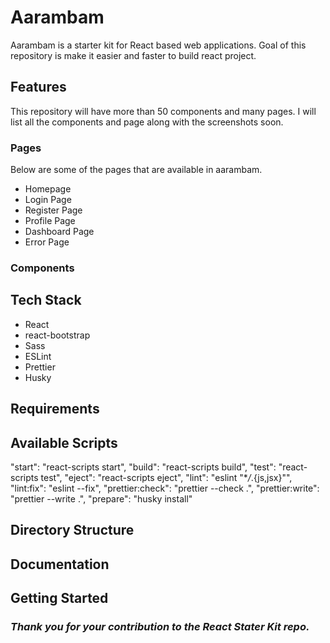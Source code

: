 # Aarambam

Aarambam is a starter kit for React based web applications. Goal of this repository is make it easier and faster to build react project.

## Features

This repository will have more than 50 components and many pages. I will list all the components and page along with the screenshots soon.

### Pages

Below are some of the pages that are available in aarambam.

- Homepage
- Login Page
- Register Page
- Profile Page
- Dashboard Page
- Error Page

### Components

## Tech Stack

- React
- react-bootstrap
- Sass
- ESLint
- Prettier
- Husky

## Requirements

## Available Scripts

"start": "react-scripts start",
"build": "react-scripts build",
"test": "react-scripts test",
"eject": "react-scripts eject",
"lint": "eslint \"\*_/_.{js,jsx}\"",
"lint:fix": "eslint --fix",
"prettier:check": "prettier --check .",
"prettier:write": "prettier --write .",
"prepare": "husky install"

## Directory Structure

## Documentation

## Getting Started

### _Thank you for your contribution to the React Stater Kit repo._

